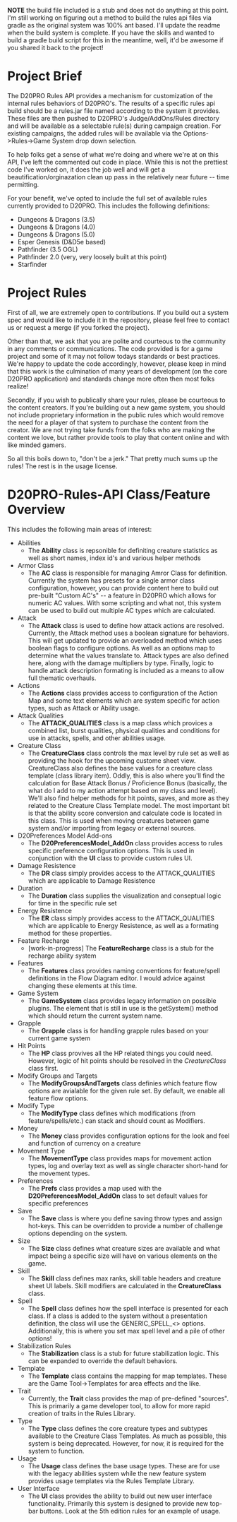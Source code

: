 **NOTE**
the build file included is a stub and does not do anything at this point. I'm still working on figuring out a method to build the rules api files via gradle as the original system was 100% ant based. I'll update the readme when the build system is complete. If you have the skills and wanted to build a gradle build script for this in the meantime, well, it'd be awesome if you shared it back to the project!

# Project Brief
The D20PRO Rules API provides a mechanism for customization of the internal rules behaviors of D20PRO's. The results of a specific rules api build should be a rules.jar file named according to the system it provides. These files are then pushed to D20PRO's Judge/AddOns/Rules directory and will be available as a selectable rule(s) during campaign creation. For existing campaigns, the added rules will be available via the Options->Rules->Game System drop down selection.

To help folks get a sense of what we're doing and where we're at on this API, I've left the commented out code in place. While this is not the prettiest code I've worked on, it does the job well and will get a beautification/orginazation clean up pass in the relatively near future -- time permitting.

For your benefit, we've opted to include the full set of available rules currently provided to D20PRO. This includes the following definitions:

* Dungeons & Dragons (3.5)
* Dungeons & Dragons (4.0)
* Dungeons & Dragons (5.0)
* Esper Genesis (D&D5e based)
* Pathfinder (3.5 OGL)
* Pathfinder 2.0 (very, very loosely built at this point)
* Starfinder

# Project Rules
First of all, we are extremely open to contributions. If you build out a system spec and would like to include it in the repository, please feel free to contact us or request a merge (if you forked the project).

Other than that, we ask that you are polite and courteous to the community in any comments or communications. The code provided is for a game project and some of it may not follow todays standards or best practices. We're happy to update the code accordingly, however, please keep in mind that this work is the culmination of many years of development (on the core D20PRO application) and standards change more often then most folks realize!

Secondly, if you wish to publically share your rules, please be courteous to the content creators. If you're building out a new game system, you should not include proprietary information in the public rules which would remove the need for a player of that system to purchase the content from the creator. We are not trying take funds from the folks who are making the content we love, but rather provide tools to play that content online and with like minded gamers.

So all this boils down to, "don't be a jerk." That pretty much sums up the rules!  The rest is in the usage license.

# D20PRO-Rules-API Class/Feature Overview
This includes the following main areas of interest:

* Abilities
  * The **Ability** class is repsonible for definiting creature statistics as well as short names, index id's and various helper methods
* Armor Class
  * The **AC** class is responsible for managing Amror Class for definition. Currently the system has presets for a single armor class configuration, however, you can provide content here to build out pre-built "Custom AC's" -- a feature in D20PRO which allows for numeric AC values. With some scripting and what not, this system can be used to build out multiple AC types which are calculated.
* Attack
  * The **Attack** class is used to define how attack actions are resolved. Currently, the Attack method uses a boolean signature for behaviors. This will get updated to provide an overloaded method which uses boolean flags to configure options. As well as an options map to determine what the values translate to. Attack types are also defined here, along with the damage multipliers by type. Finally, logic to handle attack description formating is included as a means to allow full thematic overhauls.
* Actions
  * The **Actions** class provides access to configuration of the Action Map and some text elements which are system specific for action types, such as Attack or Ability usage.
* Attack Qualities
  * The **ATTACK_QUALITIES** class is a map class which provices a combined list, burst qualities, physical qualities and conditions for use in attacks, spells, and other abilities usage.
* Creature Class
  * The **CreatureClass** class controls the max level by rule set as well as providing the hook for the upcoming custome sheet view. CreatureClass also defines the base values for a creature class template (class library item). Oddly, this is also where you'll find the calculation for Base Attack Bonus / Proficience Bonus (basically, the what do I add to my action attempt based on my class and level). We'll also find helper methods for hit points, saves, and more as they related to the Creature Class Template model. The most important bit is that the ability score conversion and calculate code is located in this class. This is used when moving creatures between game system and/or importing from legacy or external sources.
* D20Preferences Model Add-ons
  * The **D20PreferencesModel_AddOn** class provides access to rules specific preference configuration options. This is used in conjunction with the **UI** class to provide custom rules UI.
* Damage Resistence
  * The **DR** class simply provides access to the ATTACK_QUALITIES which are applicable to Damage Resistence
* Duration
  * The **Duration** class supplies the visualization and conseptual logic for time in the specific rule set
* Energy Resistence
  * The **ER** class simply provides access to the ATTACK_QUALITIES which are applicable to Energy Resistence, as well as a formating method for these properties.
* Feature Recharge
  * [work-in-progress] The **FeatureRecharge** class is a stub for the recharge ability system
* Features
  * The **Features** class provides naming conventions for feature/spell definitions in the Flow Diagram editor. I would advice against changing these elements at this time.
* Game System
  * The **GameSystem** class provides legacy information on possible plugins. The element that is still in use is the getSystem() method which should return the current system name.
* Grapple
  * The **Grapple** class is for handling grapple rules based on your current game system
* Hit Points
  * The **HP** class provives all the HP related things you could need. However, logic of hit points should be resolved in the *CreatureClass* class first.
* Modify Groups and Targets
  * The **ModifyGroupsAndTargets** class definies which feature flow options are avialable for the given rule set. By default, we enable all feature flow options.
* Modify Type
  * The **ModifyType** class defines which modifications (from feature/spells/etc.) can stack and should count as Modifiers.  
* Money
  * The **Money** class provides configuration options for the look and feel and function of currency on a creature
* Movement Type
  * The **MovementType** class provides maps for movement action types, log and overlay text as well as single character short-hand for the movement types.
* Preferences
  * The **Prefs** class provides a map used with the **D20PreferencesModel_AddOn** class to set default values for specific preferences
* Save
  * The **Save** class is where you define saving throw types and assign hot-keys. This can be overridden to provide a number of challenge options depending on the system.
* Size
  * The **Size** class defines what creature sizes are available and what impact being a specific size will have on various elements on the game.
* Skill
  * The **Skill** class defines max ranks, skill table headers and creature sheet UI labels. Skill modifiers are calculated in the **CreatureClass** class.
* Spell
  * The **Spell** class defines how the spell interface is presented for each class. If a class is added to the system without a presentation definition, the class will use the GENERIC_SPELL_<> options.  Additionally, this is where you set max spell level and a pile of other options!
* Stabilization Rules
  * The **Stabilization** class is a stub for future stabilization logic. This can be expanded to override the default behaviors.
* Template
  * The **Template** class contains the mapping for map templates. These are the Game Tool->Templates for area effects and the like.
* Trait
  * Currently, the **Trait** class provides the map of pre-defined "sources". This is primarily a game developer tool, to allow for more rapid creation of traits in the Rules Library.
* Type
  * The **Type** class defines the core creature types and subtypes available to the Creature Class Templates. As much as possible, this system is being deprecated. However, for now, it is required for the system to function.
* Usage
  * The **Usage** class defines the base usage types. These are for use with the legacy abilities system while the new feature system provides usage templates via the Rules Template Library.
* User Interface 
  * The **UI** class provides the ability to build out new user interface functionality. Primarily this system is designed to provide new top-bar buttons. Look at the 5th edition rules for an example of usage.
